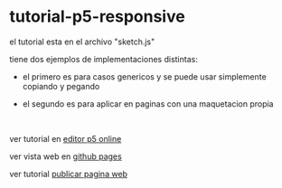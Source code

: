 # tutorial-p5-responsive

el tutorial esta en el archivo "sketch.js"

tiene dos ejemplos de implementaciones distintas:

- el primero es para casos genericos y se puede usar simplemente copiando y pegando

- el segundo es para aplicar en paginas con una maquetacion propia

<br>

ver tutorial en <a href="https://editor.p5js.org/martin_julio/sketches/1dDJhk4Qm" target="_blank" rel="noopener noreferrer">editor p5 online</a>


ver vista web en <a href="https://mj-una.github.io/tutorial-p5-responsive/index.html" target="_blank" rel="noopener noreferrer">github pages</a>


ver tutorial <a href="https://github.com/mj-una/tutorial-p5-responsive/blob/main/github.md" target="_blank" rel="noopener noreferrer">publicar pagina web</a>

